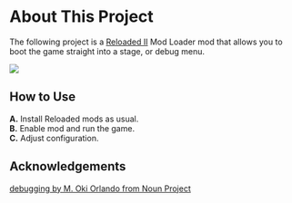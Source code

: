 # About This Project

The following project is a [Reloaded II](https://github.com/Reloaded-Project/Reloaded-II) Mod Loader mod that allows you to boot the game straight into a stage, or debug menu.

![](https://thumbs.gfycat.com/FancyAmusedBirdofparadise-size_restricted.gif)

## How to Use
**A.** Install Reloaded mods as usual.  
**B.** Enable mod and run the game.  
**C.** Adjust configuration.  

## Acknowledgements

[debugging by M. Oki Orlando from Noun Project](https://thenounproject.com/browse/icons/term/debugging/)  